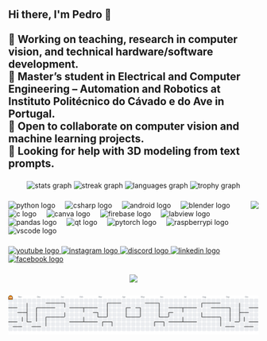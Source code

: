 <h2 align="left">Hi there, I'm Pedro 👋<br><br>🔭 Working on teaching, research in computer vision, and technical hardware/software development.<br>🌱 Master’s student in Electrical and Computer Engineering – Automation and Robotics at Instituto Politécnico do Cávado e do Ave in Portugal.<br>👯 Open to collaborate on computer vision and machine learning projects.<br>🤔 Looking for help with 3D modeling from text prompts.</h2>

###

<div align="center">
  <img src="https://github-readme-stats.vercel.app/api?username=pedror3g0&hide_title=false&hide_rank=false&show_icons=true&include_all_commits=true&count_private=true&disable_animations=false&theme=merko&locale=en&hide_border=true" height="150" alt="stats graph"  />
  <img src="https://streak-stats.demolab.com?user=pedror3g0&locale=en&mode=daily&theme=merko&hide_border=true&border_radius=5" height="150" alt="streak graph"  />
  <img src="https://github-readme-stats.vercel.app/api/top-langs?username=pedror3g0&locale=en&hide_title=false&layout=compact&card_width=320&langs_count=5&theme=merko&hide_border=true" height="150" alt="languages graph"  />
  <img src="https://github-profile-trophy.vercel.app?username=pedror3g0&theme=gruvbox&no-frame=true&no-bg=true" height="150" alt="trophy graph"  />
</div>

###

<img align="right" height="138" src="https://user-images.githubusercontent.com/74038190/212749447-bfb7e725-6987-49d9-ae85-2015e3e7cc41.gif"  />

###

<div align="left">
  <img src="https://cdn.jsdelivr.net/gh/devicons/devicon/icons/python/python-original.svg" height="30" alt="python logo"  />
  <img width="12" />
  <img src="https://cdn.jsdelivr.net/gh/devicons/devicon/icons/csharp/csharp-original.svg" height="30" alt="csharp logo"  />
  <img width="12" />
  <img src="https://cdn.jsdelivr.net/gh/devicons/devicon/icons/android/android-original.svg" height="30" alt="android logo"  />
  <img width="12" />
  <img src="https://cdn.jsdelivr.net/gh/devicons/devicon/icons/blender/blender-original.svg" height="30" alt="blender logo"  />
  <img width="12" />
  <img src="https://cdn.jsdelivr.net/gh/devicons/devicon/icons/c/c-original.svg" height="30" alt="c logo"  />
  <img width="12" />
  <img src="https://cdn.jsdelivr.net/gh/devicons/devicon/icons/canva/canva-original.svg" height="30" alt="canva logo"  />
  <img width="12" />
  <img src="https://cdn.jsdelivr.net/gh/devicons/devicon/icons/firebase/firebase-plain.svg" height="30" alt="firebase logo"  />
  <img width="12" />
  <img src="https://cdn.jsdelivr.net/gh/devicons/devicon/icons/labview/labview-original.svg" height="30" alt="labview logo"  />
  <img width="12" />
  <img src="https://cdn.jsdelivr.net/gh/devicons/devicon/icons/pandas/pandas-original.svg" height="30" alt="pandas logo"  />
  <img width="12" />
  <img src="https://cdn.jsdelivr.net/gh/devicons/devicon/icons/qt/qt-original.svg" height="30" alt="qt logo"  />
  <img width="12" />
  <img src="https://cdn.jsdelivr.net/gh/devicons/devicon/icons/pytorch/pytorch-original.svg" height="30" alt="pytorch logo"  />
  <img width="12" />
  <img src="https://cdn.jsdelivr.net/gh/devicons/devicon/icons/raspberrypi/raspberrypi-original.svg" height="30" alt="raspberrypi logo"  />
  <img width="12" />
  <img src="https://cdn.jsdelivr.net/gh/devicons/devicon/icons/vscode/vscode-original.svg" height="30" alt="vscode logo"  />
</div>

###

<div align="left">
  <a href="https://www.youtube.com/@pedrorego5302" target="_blank">
    <img src="https://img.shields.io/static/v1?message=Youtube&logo=youtube&label=&color=FF0000&logoColor=white&labelColor=&style=for-the-badge" height="28" alt="youtube logo"  />
  </a>
  <a href="https://www.instagram.com/pedro_rego1999/" target="_blank">
    <img src="https://img.shields.io/static/v1?message=Instagram&logo=instagram&label=&color=E4405F&logoColor=white&labelColor=&style=for-the-badge" height="28" alt="instagram logo"  />
  </a>
  <a href="r3g0_99" target="_blank">
    <img src="https://img.shields.io/static/v1?message=Discord&logo=discord&label=&color=7289DA&logoColor=white&labelColor=&style=for-the-badge" height="28" alt="discord logo"  />
  </a>
  <a href="https://www.linkedin.com/in/pedro-rego-491130285/" target="_blank">
    <img src="https://img.shields.io/static/v1?message=LinkedIn&logo=linkedin&label=&color=0077B5&logoColor=white&labelColor=&style=for-the-badge" height="28" alt="linkedin logo"  />
  </a>
  <a href="https://www.facebook.com/pedro.rego.180/" target="_blank">
    <img src="https://img.shields.io/static/v1?message=Facebook&logo=facebook&label=&color=1877F2&logoColor=white&labelColor=&style=for-the-badge" height="28" alt="facebook logo"  />
  </a>
</div>

###

<div align="center">
  <img src="https://count.getloli.com/@:pedror3g0?theme=3d-num&padding=8&scale=1.4&align=center&pixelated=1&darkmode=auto"  />
</div>

###

<picture>
  <source media="(prefers-color-scheme: dark)" srcset="https://raw.githubusercontent.com/pedror3g0/pedror3g0/output/pacman-contribution-graph-dark.svg">
  <source media="(prefers-color-scheme: light)" srcset="https://raw.githubusercontent.com/pedror3g0/pedror3g0/output/pacman-contribution-graph.svg">
  <img alt="pacman contribution graph" src="https://raw.githubusercontent.com/pedror3g0/pedror3g0/output/pacman-contribution-graph.svg">
</picture>

###
